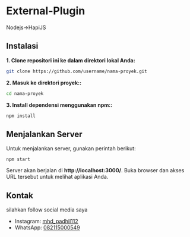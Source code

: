 # External-Plugin

Nodejs->HapiJS

## Instalasi

**1. Clone repositori ini ke dalam direktori lokal Anda:**

```bash
git clone https://github.com/username/nama-proyek.git

```

**2. Masuk ke direktori proyek::**

```bash
cd nama-proyek
```

**3. Install dependensi menggunakan npm::**

```bash
npm install
```

## Menjalankan Server

Untuk menjalankan server, gunakan perintah berikut:

```
npm start
```

Server akan berjalan di **http://localhost:3000/**. Buka browser dan akses URL tersebut untuk melihat aplikasi Anda.

## Kontak

silahkan follow social media saya

- Instagram: [mhd_padhil112](https://www.instagram.com/mhd_padhil112/)
- WhatsApp: [082115000549](https://wa.me/+6282115000549)
